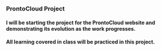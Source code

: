 ### ProntoCloud Project

#### I will be starting the project for the ProntoCloud website and demonstrating its evolution as the work progresses.
#### All learning covered in class will be practiced in this project.
